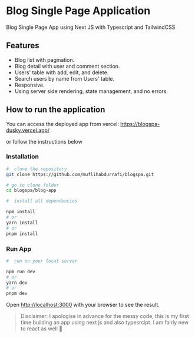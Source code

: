# Blog Single Page Application

Blog Single Page App using Next JS with Typescript and TailwindCSS

## Features

-   Blog list with pagination.
-   Blog detail with user and comment section.
-   Users' table with add, edit, and delete.
-   Search users by name from Users' table.
-   Responsive.
-   Using server side rendering, state management, and no errors.

## How to run the application

You can access the deployed app from vercel: https://blogspa-dusky.vercel.app/

or follow the instructions below

### Installation

```bash
#  clone the repository
git clone https://github.com/muflihabdurrafi/blogspa.git

# go to clone folder
cd blogspa/blog-app

#  install all dependencies

npm install
# or
yarn install
# or
pnpm install
```

### Run App

```bash
#  run on your local server

npm run dev
# or
yarn dev
# or
pnpm dev
```

Open [http://localhost:3000](http://localhost:3000) with your browser to see the result.

> Disclaimer: I apologise in advance for the messy code, this is my first time building an app using next js and also typesrcipt. I am fairly new to react as well 🙏
